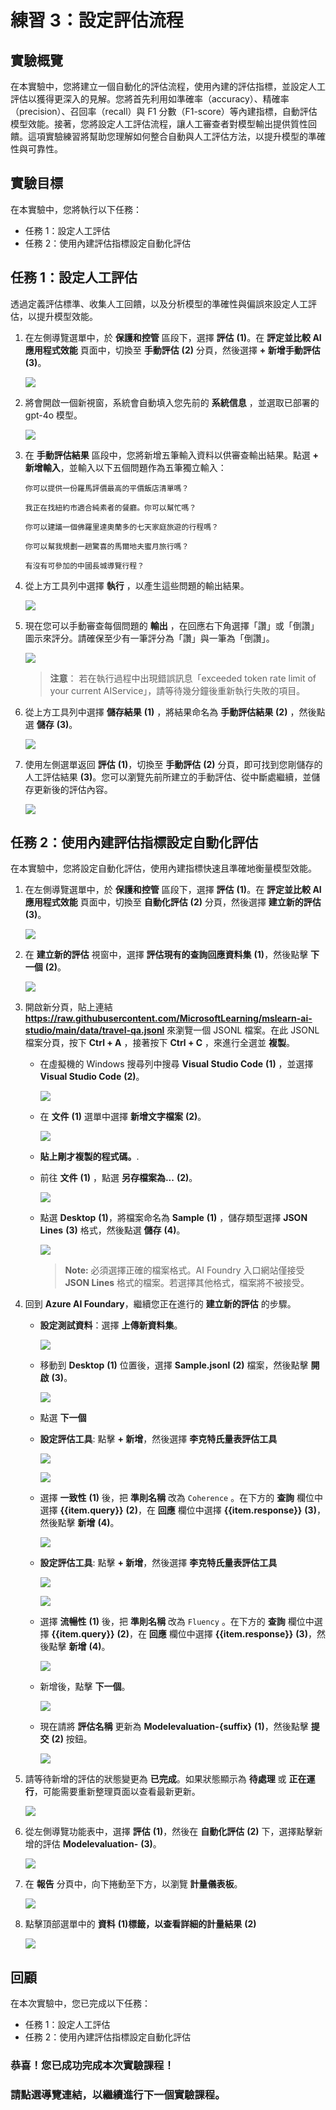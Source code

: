 # 練習 3：設定評估流程

## 實驗概覽

在本實驗中，您將建立一個自動化的評估流程，使用內建的評估指標，並設定人工評估以獲得更深入的見解。您將首先利用如準確率（accuracy）、精確率（precision）、召回率（recall）與 F1 分數（F1-score）等內建指標，自動評估模型效能。接著，您將設定人工評估流程，讓人工審查者對模型輸出提供質性回饋。這項實驗練習將幫助您理解如何整合自動與人工評估方法，以提升模型的準確性與可靠性。

## 實驗目標

在本實驗中，您將執行以下任務：
- 任務 1：設定人工評估
- 任務 2：使用內建評估指標設定自動化評估

## 任務 1：設定人工評估

透過定義評估標準、收集人工回饋，以及分析模型的準確性與偏誤來設定人工評估，以提升模型效能。

1. 在左側導覽選單中，於 **保護和控管** 區段下，選擇 **評估** **(1)**。在 **評定並比較 AI 應用程式效能** 頁面中，切換至 **手動評估** **(2)** 分頁，然後選擇  **+ 新增手動評估** **(3)**。

   ![](./media/evaluation-1a-1.png)

2. 將會開啟一個新視窗，系統會自動填入您先前的 **系統信息** ，並選取已部署的 gpt-4o 模型。

   ![](./media/d50.png)

3. 在 **手動評估結果** 區段中，您將新增五筆輸入資料以供審查輸出結果。點選 **+ 新增輸入**，並輸入以下五個問題作為五筆獨立輸入：

   `你可以提供一份羅馬評價最高的平價飯店清單嗎？`

   `我正在找紐約市適合純素者的餐廳。你可以幫忙嗎？`

   `你可以建議一個佛羅里達奧蘭多的七天家庭旅遊的行程嗎？`

   `你可以幫我規劃一趟驚喜的馬爾地夫蜜月旅行嗎？`

   `有沒有可參加的中國長城導覽行程？`

4. 從上方工具列中選擇 **執行** ，以產生這些問題的輸出結果。

    ![](./media/image-20.png)

5. 現在您可以手動審查每個問題的 **輸出** ，在回應右下角選擇「讚」或「倒讚」圖示來評分。請確保至少有一筆評分為「讚」與一筆為「倒讚」。

   ![](./media/d51.png)

   > **注意**： 若在執行過程中出現錯誤訊息「exceeded token rate limit of your current AIService」，請等待幾分鐘後重新執行失敗的項目。

6. 從上方工具列中選擇 **儲存結果** **(1)** ，將結果命名為 **手動評估結果** **(2)** ，然後點選 **儲存** **(3)**。

   ![](./media/gpt-4-demo18.png)
   
7. 使用左側選單返回 **評估** **(1)**，切換至 **手動評估** **(2)** 分頁，即可找到您剛儲存的人工評估結果 **(3)**。您可以瀏覽先前所建立的手動評估、從中斷處繼續，並儲存更新後的評估內容。

   ![](./media/manual-1.png)

## 任務 2：使用內建評估指標設定自動化評估

在本實驗中，您將設定自動化評估，使用內建指標快速且準確地衡量模型效能。

1. 在左側導覽選單中，於 **保護和控管** 區段下，選擇 **評估** **(1)**。在 **評定並比較 AI 應用程式效能** 頁面中，切換至 **自動化評估** **(2)** 分頁，然後選擇  **建立新的評估** **(3)**。

   ![](./media/evalslss-1.png)

2. 在 **建立新的評估** 視窗中，選擇 **評估現有的查詢回應資料集** **(1)**，然後點擊 **下一個** **(2)**。

   ![](./media/evsnsdn2-1.png)

3. 開啟新分頁，貼上連結 **https://raw.githubusercontent.com/MicrosoftLearning/mslearn-ai-studio/main/data/travel-qa.jsonl** 來瀏覽一個 JSONL 檔案。在此 JSONL 檔案分頁，按下 **Ctrl + A** ，接著按下 **Ctrl + C** ，來進行全選並 **複製**。
  
    - 在虛擬機的 Windows 搜尋列中搜尋 **Visual Studio Code** **(1)** ，並選擇 **Visual Studio Code** **(2)**。

       ![](./media/vsc.png)

    - 在 **文件** **(1)** 選單中選擇 **新增文字檔案** **(2)**。

       ![](./media/d8.png)

    - **貼上剛才複製的程式碼。**.

    - 前往 **文件** **(1)** ，點選 **另存檔案為...** **(2)**。

       ![](./media/d9.png)    

    - 點選 **Desktop** **(1)**，將檔案命名為 **Sample** **(1)** ，儲存類型選擇 **JSON Lines** **(3)** 格式，然後點選 **儲存** **(4)**。 

       ![](./media/d10.png)   

       > **Note:** 必須選擇正確的檔案格式。AI Foundry 入口網站僅接受 **JSON Lines** 格式的檔案。若選擇其他格式，檔案將不被接受。
     
4. 回到 **Azure AI Foundary**，繼續您正在進行的 **建立新的評估** 的步驟。
   
    - **設定測試資料**：選擇 **上傳新資料集**。

         ![](./media/uplddata.png)

    - 移動到 **Desktop** **(1)** 位置後，選擇 **Sample.jsonl** **(2)** 檔案，然後點擊 **開啟** **(3)**。

        ![](./media/dex30.png)     

    - 點選 **下一個** 

    - **設定評估工具**: 點擊 **+ 新增**，然後選擇 **李克特氏量表評估工具**

      ![](./media/addecallas.png)

      ![](./media/linksss.png)

    - 選擇 **一致性** **(1)** 後，把 **準則名稱** 改為 `Coherence` 。在下方的 **查詢** 欄位中選擇 **{{item.query}}** **(2)**，在 **回應** 欄位中選擇 **{{item.response}}** **(3)**，然後點擊 **新增** **(4)**。

      ![](./media/cohernce-1.png)

   - **設定評估工具**: 點擊 **+ 新增**，然後選擇 **李克特氏量表評估工具**

      ![](./media/addecallas-1.png)
      
      ![](./media/linksss.png)

   - 選擇 **流暢性** **(1)** 後，把 **準則名稱** 改為 `Fluency` 。在下方的 **查詢** 欄位中選擇 **{{item.query}}** **(2)**，在 **回應** 欄位中選擇 **{{item.response}}** **(3)**，然後點擊 **新增** **(4)**。

      ![](./media/cohernce-1.png)

   - 新增後，點擊 **下一個**。

      ![](./media/addededddd-1.png)

   - 現在請將 **評估名稱** 更新為 **Modelevaluation-{suffix}** **(1)**，然後點擊 **提交** **(2)** 按鈕。

      ![](./media/submiteeddd-1.png)

5. 請等待新增的評估的狀態變更為 **已完成**。如果狀態顯示為 **待處理** 或 **正在運行**，可能需要重新整理頁面以查看最新更新。

   ![](./media/refreshhhh-1.png)

6. 從左側導覽功能表中，選擇 **評估** **(1)**，然後在 **自動化評估** **(2)** 下，選擇點擊新增的評估 **Modelevaluation-<inject key="DeploymentID" enableCopy="false"/>** **(3)**。

   ![](./media/dex34-1.png)

7. 在 **報告** 分頁中，向下捲動至下方，以瀏覽 **計量儀表板**。

   ![](./media/metricdatass.png)

8. 點擊頂部選單中的 **資料** **(1)**標籤，以查看**詳細的計量結果** **(2)**

    ![](./media/passseddd.png)

## 回顧

在本次實驗中，您已完成以下任務：

- 任務 1：設定人工評估
- 任務 2：使用內建評估指標設定自動化評估

### 恭喜！您已成功完成本次實驗課程！
### 請點選導覽連結，以繼續進行下一個實驗課程。
